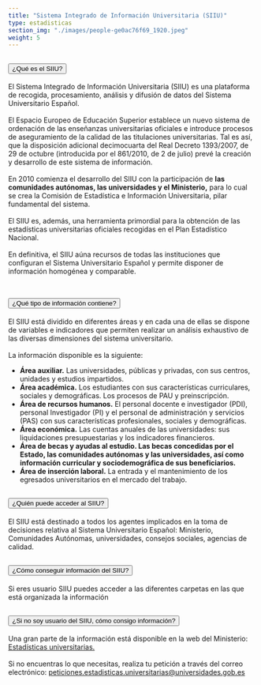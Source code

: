 ```yaml
---
title: "Sistema Integrado de Información Universitaria (SIIU)"
type: estadisticas
section_img: "./images/people-ge0ac76f69_1920.jpeg"
weight: 5
---
```

<section>
    <article>
        <div class="container container_xl_accoordion p-0">
            <div class="row mt-4">
                <div class="col-lg-12 content_collapse mb-120">
                            <div class="accordion" id="accordionPanelsStayOpenExample">
                                <div class="accordion-item">
                                    <h2 class="accordion-header" id="panelsStayOpen-headingOne">
                                        <button class="accordion-button collapsed" type="button" data-bs-toggle="collapse" data-bs-target="#panelsStayOpen-collapseOne" aria-expanded="false" aria-controls="panelsStayOpen-collapseOne">
                                            ¿Qué es el SIIU?
                                        </button>
                                    </h2>
                                    <div id="panelsStayOpen-collapseOne" class="accordion-collapse collapse " aria-labelledby="panelsStayOpen-headingOne">
                                        <div class="accordion-body">
                                            <article id="section_link">
                                                <div class="container-fluid">
                                                    <div class="row">
                                                        <div class="col-12">
                                                            El Sistema Integrado de Información Universitaria (SIIU) es una plataforma de recogida, procesamiento, análisis y difusión de datos del Sistema Universitario Español. <br><br>
                            El Espacio Europeo de Educación Superior establece un nuevo sistema de ordenación de las enseñanzas universitarias oficiales e introduce procesos de aseguramiento de la calidad de las titulaciones universitarias. Tal es así, que la disposición adicional decimocuarta del Real Decreto 1393/2007, de 29 de octubre (introducida por el 861/2010, de 2 de julio) prevé la creación y desarrollo de este sistema de información. <br><br>
                            En 2010 comienza el desarrollo del SIIU con la participación de <b>las comunidades autónomas, las universidades y el Ministerio,</b> para lo cual se crea la Comisión de Estadística e Información Universitaria,</b> pilar fundamental del sistema. <br><br>
                            El SIIU es, además, una herramienta primordial para la obtención de las estadísticas universitarias oficiales recogidas en el Plan Estadístico Nacional. <br><br>
                            En definitiva, el SIIU aúna recursos de todas las instituciones que configuran el Sistema Universitario Español y permite disponer de información homogénea y comparable. <br><br>
                                                        </div>
                                                    </div>
                                                </div>
                                            </article>
                                        </div>
                                    </div>
                                </div>
                                <div class="accordion-item">
                                    <h2 class="accordion-header" id="panelsStayOpen-headingTwo">
                                        <button class="accordion-button collapsed" type="button" data-bs-toggle="collapse" data-bs-target="#panelsStayOpen-collapseTwo" aria-expanded="false">
                                            ¿Qué tipo de información contiene?
                                        </button>
                                    </h2>
                                    <div id="panelsStayOpen-collapseTwo" class="accordion-collapse collapse" aria-labelledby="panelsStayOpen-headingTwo">
                                        <div class="accordion-body">
                                            <article id="section_link">
                                                <div class="container-fluid">
                                                    <div class="row">
                                                        <div class="col-12">
                            El SIIU está dividido en diferentes áreas y en cada una de ellas se dispone de variables e indicadores que permiten realizar un análisis exhaustivo de las diversas dimensiones del sistema universitario.<br><br>
                            La información disponible es la siguiente:
                            <ul>
                                <li><b>Área auxiliar.</b> Las universidades, públicas y privadas, con sus centros, unidades y estudios impartidos. </li> 
                                <li><b>Área académica.</b>  Los estudiantes con sus características curriculares, sociales y demográficas. Los procesos de PAU y preinscripción. </li>
                                <li><b>Área de recursos humanos.</b> El personal docente e investigador (PDI), personal Investigador (PI) y el personal de administración y servicios (PAS) con sus características profesionales, sociales y demográficas. </li>
                                <li><b>Área económica.</b> Las cuentas anuales de las universidades: sus liquidaciones presupuestarias y los indicadores financieros. </li> 
                                <li><b>Área de becas y ayudas al estudio.  Las becas concedidas por el Estado, las comunidades autónomas y las universidades, así como información curricular y sociodemográfica de sus beneficiarios. </b>  </li>
                                <li><b>Área de inserción laboral.</b> La entrada y el mantenimiento de los egresados universitarios en el mercado del trabajo. </li>
                            </ul>
                                                        </div>
                                                    </div>
                                                </div>
                                            </article>
                                        </div>
                                    </div>
            </div>
                                <div class="accordion-item">
                                    <h2 class="accordion-header" id="panelsStayOpen-headingTree">
                                        <button class="accordion-button collapsed" type="button" data-bs-toggle="collapse" data-bs-target="#panelsStayOpen-collapseTree" aria-expanded="false">
                                                ¿Quién puede acceder al SIIU?
                                        </button>
                                    </h2>
                                    <div id="panelsStayOpen-collapseTree" class="accordion-collapse collapse" aria-labelledby="panelsStayOpen-headingTree">
                                        <div class="accordion-body">
                                            <article id="section_link">
                                                <div class="container-fluid">
                                                    <div class="row">
                                                        <div class="col-12">
                                                            El SIIU está destinado a todos los agentes implicados en la toma de decisiones relativa al Sistema Universitario Español: Ministerio, Comunidades Autónomas, universidades, consejos sociales, agencias de calidad.
                            </div>
                                                    </div>
                                                </div>
                                            </article>
                                        </div>
                                    </div>
                                </div>
                                <div class="accordion-item">
                                    <h2 class="accordion-header" id="panelsStayOpen-headingFour">
                                        <button class="accordion-button collapsed" type="button" data-bs-toggle="collapse" data-bs-target="#panelsStayOpen-collapseFour" aria-expanded="false">
                                                ¿Cómo conseguir información del SIIU?
                                        </button>
                                    </h2>
                                    <div id="panelsStayOpen-collapseFour" class="accordion-collapse collapse" aria-labelledby="panelsStayOpen-headingFour">
                                        <div class="accordion-body">
                                            <article id="section_link">
                                                <div class="container-fluid">
                                                    <div class="row">
                                                        <div class="col-12">
                                                            Si eres usuario SIIU puedes acceder a las diferentes carpetas en las que está organizada la información
                                                        </div>
                                                    </div>
                                                </div>
                                            </article>
                                        </div>
                                    </div>
                </div>
                                    <div class="accordion-item">
                                    <h2 class="accordion-header" id="panelsStayOpen-headingFive">
                                        <button class="accordion-button collapsed" type="button" data-bs-toggle="collapse" data-bs-target="#panelsStayOpen-collapseFive" aria-expanded="false">
                                                ¿Si no soy usuario del SIIU, cómo consigo información?
                                        </button>
                                    </h2>
                                    <div id="panelsStayOpen-collapseFive" class="accordion-collapse collapse" aria-labelledby="panelsStayOpen-headingFive">
                                        <div class="accordion-body">
                                            <article id="section_link">
                                                <div class="container-fluid">
                                                    <div class="row">
                                                        <div class="col-12">
                                                            Una gran parte de la información está disponible en la web del Ministerio: <a href="{{<siteurl>}}/estadisticas/catalogo-datos/"> Estadísticas universitarias.</a> <i class="fas fa-external-link-alt"></i><br><br>
                            Si no encuentras lo que necesitas, realiza tu petición a través del correo electrónico: <a href="mailto: peticiones.estadisticas.universitarias@universidades.gob.es"> peticiones.estadisticas.universitarias@universidades.gob.es </a>
                                                        </div>
                                            </div>
                                        </div>
                                    </article>
                                </div>
                            </div>
                        </div>         
                    </div>
                </div>
            </div>
        </div>
    </article>
</section>
